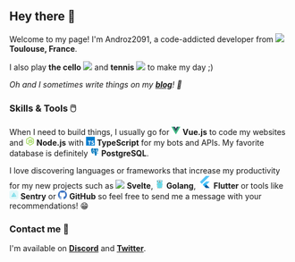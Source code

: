## Hey there 👋

Welcome to my page! I'm Androz2091, a code-addicted developer from <img src="https://image.flaticon.com/icons/svg/197/197560.svg" width="13"/> **Toulouse, France**. 

I also play **the cello** <img src="https://img.icons8.com/color/24/000000/cello.png" /> and **tennis** <img src="https://img.icons8.com/color/24/000000/tennis.png" /> to make my day ;)

*Oh and I sometimes write things on my **[blog](https://blog.androz2091.fr)**! 📝*

### Skills & Tools 🖱️

When I need to build things, I usually go for ![vue](https://github.com/Androz2091/Androz2091/raw/main/vue.png) **Vue.js** to code my websites and ![node-js](https://github.com/Androz2091/Androz2091/raw/main/node-js.png) **Node.js** with ![typescript](https://github.com/Androz2091/Androz2091/raw/main/typescript.png) **TypeScript** for my bots and APIs. My favorite database is definitely ![postgresql](https://github.com/Androz2091/Androz2091/raw/main/postgresql.png) **PostgreSQL**.

I love discovering languages or frameworks that increase my productivity for my new projects such as <img height="16" src="https://avatars.githubusercontent.com/u/23617963"> **Svelte**, <img height="16" src="https://github.com/Androz2091/Androz2091/raw/main/go.png"> **Golang**, <img height="24" src="https://raw.githubusercontent.com/github/explore/80688e429a7d4ef2fca1e82350fe8e3517d3494d/topics/flutter/flutter.png"> **Flutter** or tools like  ![sentry](https://github.com/Androz2091/Androz2091/raw/main/sentry.png) **Sentry** or ![GitHub](https://github.com/Androz2091/Androz2091/raw/main/github.png) **GitHub** so feel free to send me a message with your recommendations! 😁

### Contact me 🤝

I'm available on **[Discord](https://androz2091.fr/discord)** and **[Twitter](https://twitter.com/androz2091)**. 
